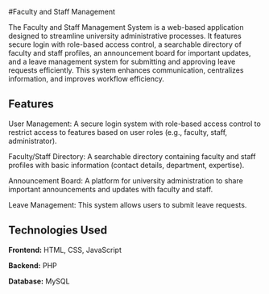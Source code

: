 #Faculty and Staff Management

The Faculty and Staff Management System is a web-based application designed to streamline university administrative processes. It features secure login with role-based access control, a searchable directory of faculty and staff profiles, an announcement board for important updates, and a leave management system for submitting and approving leave requests efficiently. This system enhances communication, centralizes information, and improves workflow efficiency.



## Features

User Management: A secure login system with role-based access control  to restrict access to features based on user roles (e.g., faculty, staff, administrator).

Faculty/Staff Directory: A searchable directory containing faculty and staff profiles with basic information (contact details, department, expertise).

Announcement Board: A platform for university administration to share important announcements and updates with faculty and staff.

Leave Management: This system allows users to submit leave requests.


## Technologies Used

**Frontend:** HTML, CSS, JavaScript

**Backend:** PHP

**Database:** MySQL

